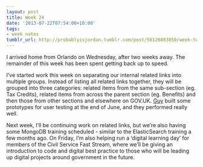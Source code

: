 ```yaml
---
layout: post
title: Week 24
date: '2013-07-22T07:54:00+10:00'
tags:
- week notes
tumblr_url: http://probablyisjordan.tumblr.com/post/56126883850/week-twenty-four
---
```

<p>I arrived home from Orlando on Wednesday, after two weeks away. The remainder of this week has been spent getting back up to speed.</p>

<p>I&rsquo;ve started work this week on separating our internal related links into multiple groups. Instead of listing all related links together, they will be grouped into three categories: related items from the same sub-section (eg. Tax Credits), related items from across the parent section (eg. Benefits) and then those from other sections and elsewhere on GOV.UK. <a href="https://twitter.com/futurefabric">Guy</a> built some prototypes for user testing at the end of June, and they performed really well.</p>

<p>Next week, I&rsquo;ll be continuing work on related links, but we&rsquo;re also having some MongoDB training scheduled - similar to the ElasticSearch training a few months ago. On Friday, I&rsquo;m also helping run a &lsquo;digital learning day&rsquo; for members of the Civil Service Fast Stream, where we&rsquo;ll be giving an introduction to code and digital best practice to those who will be leading up digital projects around government in the future.</p>
